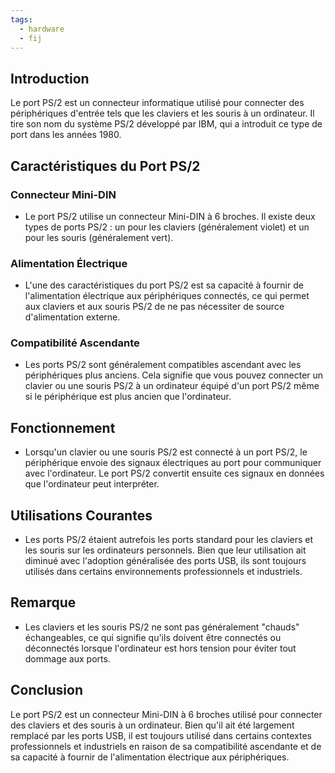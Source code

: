 ```yaml
---
tags:
  - hardware
  - fij
---
```

## Introduction
Le port PS/2 est un connecteur informatique utilisé pour connecter des périphériques d'entrée tels que les claviers et les souris à un ordinateur. Il tire son nom du système PS/2 développé par IBM, qui a introduit ce type de port dans les années 1980.

## Caractéristiques du Port PS/2

### Connecteur Mini-DIN
- Le port PS/2 utilise un connecteur Mini-DIN à 6 broches. Il existe deux types de ports PS/2 : un pour les claviers (généralement violet) et un pour les souris (généralement vert).

### Alimentation Électrique
- L'une des caractéristiques du port PS/2 est sa capacité à fournir de l'alimentation électrique aux périphériques connectés, ce qui permet aux claviers et aux souris PS/2 de ne pas nécessiter de source d'alimentation externe.

### Compatibilité Ascendante
- Les ports PS/2 sont généralement compatibles ascendant avec les périphériques plus anciens. Cela signifie que vous pouvez connecter un clavier ou une souris PS/2 à un ordinateur équipé d'un port PS/2 même si le périphérique est plus ancien que l'ordinateur.

## Fonctionnement
- Lorsqu'un clavier ou une souris PS/2 est connecté à un port PS/2, le périphérique envoie des signaux électriques au port pour communiquer avec l'ordinateur. Le port PS/2 convertit ensuite ces signaux en données que l'ordinateur peut interpréter.

## Utilisations Courantes
- Les ports PS/2 étaient autrefois les ports standard pour les claviers et les souris sur les ordinateurs personnels. Bien que leur utilisation ait diminué avec l'adoption généralisée des ports USB, ils sont toujours utilisés dans certains environnements professionnels et industriels.

## Remarque
- Les claviers et les souris PS/2 ne sont pas généralement "chauds" échangeables, ce qui signifie qu'ils doivent être connectés ou déconnectés lorsque l'ordinateur est hors tension pour éviter tout dommage aux ports.

## Conclusion
Le port PS/2 est un connecteur Mini-DIN à 6 broches utilisé pour connecter des claviers et des souris à un ordinateur. Bien qu'il ait été largement remplacé par les ports USB, il est toujours utilisé dans certains contextes professionnels et industriels en raison de sa compatibilité ascendante et de sa capacité à fournir de l'alimentation électrique aux périphériques.
